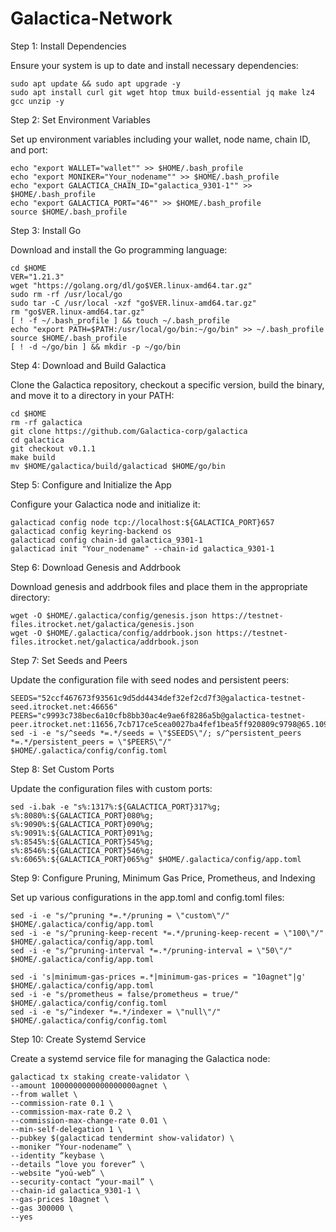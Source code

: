 # Galactica-Network

Step 1: Install Dependencies

Ensure your system is up to date and install necessary dependencies:

    sudo apt update && sudo apt upgrade -y
    sudo apt install curl git wget htop tmux build-essential jq make lz4 gcc unzip -y

Step 2: Set Environment Variables

Set up environment variables including your wallet, node name, chain ID, and port:

    echo "export WALLET="wallet"" >> $HOME/.bash_profile
    echo "export MONIKER="Your_nodename"" >> $HOME/.bash_profile
    echo "export GALACTICA_CHAIN_ID="galactica_9301-1"" >> $HOME/.bash_profile
    echo "export GALACTICA_PORT="46"" >> $HOME/.bash_profile
    source $HOME/.bash_profile

Step 3: Install Go

Download and install the Go programming language:

    cd $HOME
    VER="1.21.3"
    wget "https://golang.org/dl/go$VER.linux-amd64.tar.gz"
    sudo rm -rf /usr/local/go
    sudo tar -C /usr/local -xzf "go$VER.linux-amd64.tar.gz"
    rm "go$VER.linux-amd64.tar.gz"
    [ ! -f ~/.bash_profile ] && touch ~/.bash_profile
    echo "export PATH=$PATH:/usr/local/go/bin:~/go/bin" >> ~/.bash_profile
    source $HOME/.bash_profile
    [ ! -d ~/go/bin ] && mkdir -p ~/go/bin

Step 4: Download and Build Galactica

Clone the Galactica repository, checkout a specific version, build the binary, and move it to a directory in your PATH:

    cd $HOME
    rm -rf galactica
    git clone https://github.com/Galactica-corp/galactica
    cd galactica
    git checkout v0.1.1
    make build
    mv $HOME/galactica/build/galacticad $HOME/go/bin

Step 5: Configure and Initialize the App

Configure your Galactica node and initialize it:

    galacticad config node tcp://localhost:${GALACTICA_PORT}657
    galacticad config keyring-backend os
    galacticad config chain-id galactica_9301-1
    galacticad init "Your_nodename" --chain-id galactica_9301-1

Step 6: Download Genesis and Addrbook

Download genesis and addrbook files and place them in the appropriate directory:

    wget -O $HOME/.galactica/config/genesis.json https://testnet-files.itrocket.net/galactica/genesis.json
    wget -O $HOME/.galactica/config/addrbook.json https://testnet-files.itrocket.net/galactica/addrbook.json

Step 7: Set Seeds and Peers

Update the configuration file with seed nodes and persistent peers:

    SEEDS="52ccf467673f93561c9d5dd4434def32ef2cd7f3@galactica-testnet-seed.itrocket.net:46656"
    PEERS="c9993c738bec6a10cfb8bb30ac4e9ae6f8286a5b@galactica-testnet-peer.itrocket.net:11656,7cb717ce5cea0027ba4fef1bea5ff920809c9798@65.109.78.242:31380,017de01271dc2e5cda990860f27059cf3bf0149c@65.109.53.24:29656,4774752c35fd5fa4e0214ebda35054571756d756@65.109.92.240:34106,e926f2e20568e61646558a2b8fd4a4e46d77903f@141.95.110.124:26656,92ce8630d19e92f209058a35236cbd485b39c5b2@144.76.97.251:26756,875873e6bbd27b3e28ea6ef3ac5cabb406f0f554@51.159.16.102:24309,e1aec58daa2fb7167afadbf96924d7da153d67ea@5.189.184.209:26656,a028446e34e3c5bd198a60bf6e799a05e8db16a1@116.202.162.188:14656,028d8c875660f0e3fb1d893acd0b2220c619625f@157.90.158.222:26656,fe758700e25b59b6ba6e2784badcb6024ba1b760@168.119.241.1:26656"
    sed -i -e "s/^seeds *=.*/seeds = \"$SEEDS\"/; s/^persistent_peers *=.*/persistent_peers = \"$PEERS\"/" $HOME/.galactica/config/config.toml

Step 8: Set Custom Ports

Update the configuration files with custom ports:

    sed -i.bak -e "s%:1317%:${GALACTICA_PORT}317%g;
    s%:8080%:${GALACTICA_PORT}080%g;
    s%:9090%:${GALACTICA_PORT}090%g;
    s%:9091%:${GALACTICA_PORT}091%g;
    s%:8545%:${GALACTICA_PORT}545%g;
    s%:8546%:${GALACTICA_PORT}546%g;
    s%:6065%:${GALACTICA_PORT}065%g" $HOME/.galactica/config/app.toml

Step 9: Configure Pruning, Minimum Gas Price, Prometheus, and Indexing

Set up various configurations in the app.toml and config.toml files:

    sed -i -e "s/^pruning *=.*/pruning = \"custom\"/" $HOME/.galactica/config/app.toml
    sed -i -e "s/^pruning-keep-recent *=.*/pruning-keep-recent = \"100\"/" $HOME/.galactica/config/app.toml
    sed -i -e "s/^pruning-interval *=.*/pruning-interval = \"50\"/" $HOME/.galactica/config/app.toml

    sed -i 's|minimum-gas-prices =.*|minimum-gas-prices = "10agnet"|g' $HOME/.galactica/config/app.toml
    sed -i -e "s/prometheus = false/prometheus = true/" $HOME/.galactica/config/config.toml
    sed -i -e "s/^indexer *=.*/indexer = \"null\"/" $HOME/.galactica/config/config.toml

Step 10: Create Systemd Service

Create a systemd service file for managing the Galactica node:

    galacticad tx staking create-validator \
    --amount 1000000000000000000agnet \
    --from wallet \
    --commission-rate 0.1 \
    --commission-max-rate 0.2 \
    --commission-max-change-rate 0.01 \
    --min-self-delegation 1 \
    --pubkey $(galacticad tendermint show-validator) \
    --moniker “Your-nodename” \
    --identity “keybase \
    --details “love you forever” \
    --website “yoủ-web” \
    --security-contact “your-mail” \
    --chain-id galactica_9301-1 \
    --gas-prices 10agnet \
    --gas 300000 \
    --yes







